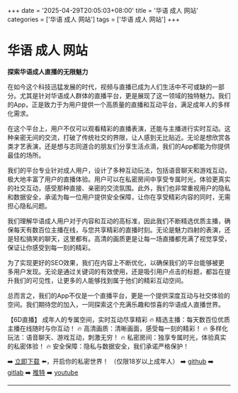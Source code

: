 +++
date = '2025-04-29T20:05:03+08:00'
title = '华语 成人 网站'
categories = ['华语 成人 网站']
tags = ['华语 成人 网站']
+++

# 华语 成人 网站

**探索华语成人直播的无限魅力**

在如今这个科技迅猛发展的时代，视频与直播已成为人们生活中不可或缺的一部分。尤其是针对华语成人群体的直播平台，更是展现了这一领域的独特魅力。我们的App，正是致力于为用户提供一个高质量的直播和互动平台，满足成年人的多样化需求。

在这个平台上，用户不仅可以观看精彩的直播表演，还能与主播进行实时互动。这种亲密无间的交流，打破了传统社交的界限，让人感到无比贴近。无论是想欣赏各类才艺表演，还是想与志同道合的朋友们分享生活点滴，我们的App都能为你提供最佳的场所。

我们的平台专业针对成人用户，设计了多种互动玩法，包括语音聊天和游戏互动，极大地丰富了用户的直播体验。用户可以在私密房间中享受专属时光，体验更真实的社交互动，感受那种直接、亲密的交流氛围。此外，我们也非常重视用户的隐私和数据安全，承诺为每一位用户提供安全保障，让你在享受精彩内容的同时，无需担心隐私问题。

我们理解华语成人用户对于内容和互动的高标准，因此我们不断精选优质主播，确保每天有数百位主播在线，与您共享精彩的直播时刻。无论是魅力四射的表演，还是轻松搞笑的聊天，这里都有。高清的画质更是让每一场直播都充满了视觉享受，保证让你感受到每一刻的精彩。

为了实现更好的SEO效果，我们在内容上不断优化，以确保我们的平台能够被更多用户发现。无论是通过关键词的有效使用，还是吸引用户点击的标题，都旨在提升我们的可见性，让更多的人能够找到属于他们的精彩互动空间。

总而言之，我们的App不仅是一个直播平台，更是一个提供深度互动与社交体验的空间。我们期待您的加入，一同探索这个充满乐趣和惊喜的华语成人直播世界。

【6D直播】
成年人的专属空间，实时互动尽享精彩
🔥 精选主播：每天数百位优质主播在线随时与你互动！
🔥 高清画质：清晰画面，感受每一刻的精彩！
🔥 多样化玩法：语音聊天、游戏互动，刺激无穷！
🔥 私密房间：独享专属时光，体验真实的私密体验！
🔥 安全保障：隐私与数据安全，我们承诺严格保护！

➡️ [立即下载](https://down123.s3.ap-east-1.amazonaws.com/down/down.html?channelCode=blog) ⬅️，开启你的私密世界！ （仅限18岁以上成年人） 
➡️ [github](https://aldult-live.github.io/) 
➡️ [gitlab](https://seo-09598d.gitlab.io/) 
➡️ [推特](https://x.com/wegame33) 
➡️ [youtube](https://www.youtube.com/@6Dlive)

---
